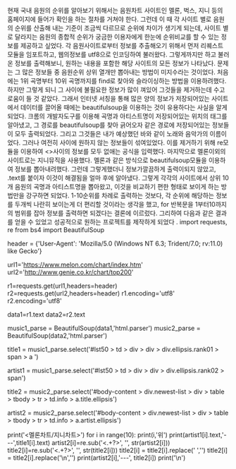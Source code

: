 현재 국내 음원의 순위를 알아보기 위해서는 음원차트 사이트인 멜론, 벅스, 지니 등의 홈페이지에 들어가 확인을 하는 절차를 거쳐야 한다. 그런데 이 때 각 사이트 별로 음원 의 순위를 산출해 내는 기준이 조금씩 다르므로 순위에 차이가 생기게 되는데, 사이트 별로 달라지는 음원의 종합적 순위가 궁금한 이용자에게 한눈에 순위비교를 할 수 있는 정보를 제공하고 싶었다. 
 각 음원사이트로부터 정보를 추출해오기 위해서 먼저 리퀘스트 모듈을 임포트하고, 웹의정보를 utf8으로 인코딩하여 불러왔다. 그렇게까지만 하고 불러온 정보를 출력해보니, 원하는 내용을 포함한 해당 사이트의 모든 정보가 나타났다. 문제는 그 많은 정보들 중 음원순위 상위 열개만 뽑아내는 방법이 미지수라는 것이었다. 처음에는 1위 곡명부터 10위 곡명까지를 find로 찾아와 슬라이싱하는 방법을 이용하려했다. 하지만 그렇게 되니 그 사이에 불필요한 정보가 많이 껴있어 그것들을 제거하는데 수고로움이 들 것 같았다. 그래서 인터넷 서칭을 통해 많은 양의 정보가 저장되어있는 사이트에서 데이터를 끌어올 때에는 beautifulsoup을 이용하는 것이 유용하다는 사실을 알게 되었다. 크롬의 개발자도구를 이용해 곡명과 아티스트명이 저장되어있는 위치의 태그를 알아냈고, 그 경로를 beautifulsoup를 찾아 긁어오자 같은 경로에 저장되어있는 정보들이 모두 출력되었다. 그리고 그것들은 내가 예상했던 바와 같이 노래와 음악가의 이름이었다. 그러나 여전히 사이에 원하지 않는 정보들이 섞여있었다. 이를 제거하기 위해 re모듈을 이용하여 <>사이의 정보를 모두 없애는 공식을 입력했다. 마지막으로 
멜론이외의 사이트로는 지니뮤직을 사용했다. 멜론과 같은 방식으로 beautifulsoup모듈을 이용하여 정보를 뽑아내려했다. 그런데  그렇게했더니 정보가깔끔하게 출력이되지 않았고, .text를 붙이자 이것이 해결됨을 얼마 후에 알아냈다.  그렇게 각각의 사이트에서 상위 10개 음원의 곡명과 아티스트명을 뽑아왔고, 이것을 비교하기 편한 형태로 보이게 하는 방법만을 강구하면 되었다. 1-10순위를 차례로 출력하는 것보다, 각 순위에 해당하는 정보를 두개씩 나란히 보이는게 더 편리할 것이라는 생각을 했고, for 반복문을 1부터10까지의 범위를 잡아 정보를 출력하면 되겠다는 결론에 이르렀다.
그리하여 다음과 같은 결과를 얻을 수 있었고 성공적으로 원하는 프로젝트를 제작하게 되었다 .
import requests, re
from bs4 import BeautifulSoup

header = {'User-Agent': 'Mozilla/5.0 (Windows NT 6.3; Trident/7.0; rv:11.0) like Gecko'}

url1='https://www.melon.com/chart/index.htm'
url2='http://www.genie.co.kr/chart/top200'

r1=requests.get(url1,headers=header)
r2=requests.get(url2,headers=header)
r1.encoding='utf8'
r2.encoding='utf8'


data1=r1.text
data2=r2.text



music1_parse = BeautifulSoup(data1,'html.parser')
music2_parse = BeautifulSoup(data2,'html.parser')

title1 = music1_parse.select('#lst50 > td > div > div > div.ellipsis.rank01 > span > a ')

artist1 = music1_parse.select('#lst50 > td > div > div > div.ellipsis.rank02 > span')

title2 = music2_parse.select('#body-content > div.newest-list > div > table > tbody > tr > td.info > a.title.ellipsis')

artist2 = music2_parse.select('#body-content > div.newest-list > div > table > tbody > tr > td.info > a.artist.ellipsis')

print('<멜론차트/지니차트>')
for i in range(10):
    print(i,'위')
    print(artist1[i].text,'---',title1[i].text)
    artist2[i]=re.sub('<.+?>', '', str(artist2[i]))
    title2[i]=re.sub('<.+?>', '', str(title2[i]))
    title2[i] = title2[i].replace(' ','')
    title2[i] = title2[i].replace('\n','')
    print(artist2[i],'---', title2[i])
    print('\n')
